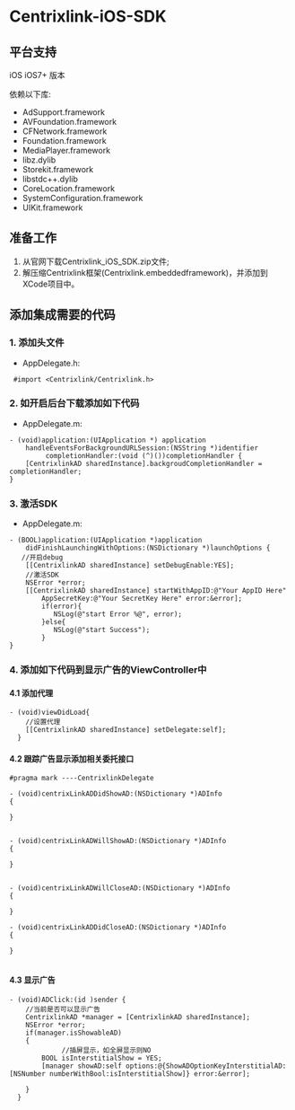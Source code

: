 # Centrixlink-iOS-SDK
## 平台支持
iOS iOS7+ 版本

依赖以下库:
 * AdSupport.framework
 * AVFoundation.framework
 * CFNetwork.framework
 * Foundation.framework
 * MediaPlayer.framework
 * libz.dylib
 * Storekit.framework
 * libstdc++.dylib
 * CoreLocation.framework
 * SystemConfiguration.framework
 * UIKit.framework

## 准备工作
1.  从官网下载Centrixlink_iOS_SDK.zip文件;
2.  解压缩Centrixlink框架(Centrixlink.embeddedframework)，并添加到XCode项目中。

## 添加集成需要的代码

### 1. 添加头文件 
* AppDelegate.h:
```objc
 #import <Centrixlink/Centrixlink.h>
```

### 2. 如开启后台下载添加如下代码
* AppDelegate.m:
```objc
- (void)application:(UIApplication *) application 
    handleEventsForBackgroundURLSession:(NSString *)identifier
		 completionHandler:(void (^)())completionHandler {
 	[CentrixlinkAD sharedInstance].backgroudCompletionHandler = completionHandler;
}
```

### 3. 激活SDK
* AppDelegate.m:
```objc
- (BOOL)application:(UIApplication *)application 
    didFinishLaunchingWithOptions:(NSDictionary *)launchOptions {
   //开启debug
    [[CentrixlinkAD sharedInstance] setDebugEnable:YES]; 
    //激活SDK
    NSError *error;
    [[CentrixlinkAD sharedInstance] startWithAppID:@"Your AppID Here" 
        AppSecretKey:@"Your SecretKey Here" error:&error];
        if(error){
           NSLog(@"start Error %@", error);
        }else{
           NSLog(@"start Success");
        }
}
```

###  4. 添加如下代码到显示广告的ViewController中

#### 4.1 添加代理
```objc
- (void)viewDidLoad{
	//设置代理
	[[CentrixlinkAD sharedInstance] setDelegate:self];
  }
```

#### 4.2 跟踪广告显示添加相关委托接口

```objc
#pragma mark ----CentrixlinkDelegate

- (void)centrixLinkADDidShowAD:(NSDictionary *)ADInfo
{
    
}


- (void)centrixLinkADWillShowAD:(NSDictionary *)ADInfo
{
    
}


- (void)centrixLinkADWillCloseAD:(NSDictionary *)ADInfo
{
    
}

- (void)centrixLinkADDidCloseAD:(NSDictionary *)ADInfo
{
    
}


```

#### 4.3 显示广告
    
```objc
- (void)ADClick:(id )sender {
	//当前是否可以显示广告
	CentrixlinkAD *manager = [CentrixlinkAD sharedInstance];
	NSError *error;
	if(manager.isShowableAD)
	{
             //插屏显示，如全屏显示则NO
        BOOL isInterstitialShow = YES;
        [manager showAD:self options:@{ShowADOptionKeyInterstitialAD:[NSNumber numberWithBool:isInterstitialShow]} error:&error];

	}
  }
```
